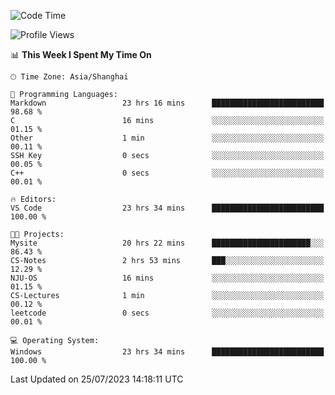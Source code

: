 <!--START_SECTION:waka-->
![Code Time](http://img.shields.io/badge/Code%20Time-1%2C071%20hrs%2030%20mins-blue)

![Profile Views](http://img.shields.io/badge/Profile%20Views-3-blue)

📊 **This Week I Spent My Time On** 

```text
🕑︎ Time Zone: Asia/Shanghai

💬 Programming Languages: 
Markdown                 23 hrs 16 mins      █████████████████████████   98.68 % 
C                        16 mins             ░░░░░░░░░░░░░░░░░░░░░░░░░   01.15 % 
Other                    1 min               ░░░░░░░░░░░░░░░░░░░░░░░░░   00.11 % 
SSH Key                  0 secs              ░░░░░░░░░░░░░░░░░░░░░░░░░   00.05 % 
C++                      0 secs              ░░░░░░░░░░░░░░░░░░░░░░░░░   00.01 % 

🔥 Editors: 
VS Code                  23 hrs 34 mins      █████████████████████████   100.00 % 

🐱‍💻 Projects: 
Mysite                   20 hrs 22 mins      ██████████████████████░░░   86.43 % 
CS-Notes                 2 hrs 53 mins       ███░░░░░░░░░░░░░░░░░░░░░░   12.29 % 
NJU-OS                   16 mins             ░░░░░░░░░░░░░░░░░░░░░░░░░   01.15 % 
CS-Lectures              1 min               ░░░░░░░░░░░░░░░░░░░░░░░░░   00.12 % 
leetcode                 0 secs              ░░░░░░░░░░░░░░░░░░░░░░░░░   00.01 % 

💻 Operating System: 
Windows                  23 hrs 34 mins      █████████████████████████   100.00 % 
```


 Last Updated on 25/07/2023 14:18:11 UTC
<!--END_SECTION:waka-->